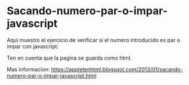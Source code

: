 # Sacando-numero-par-o-impar-javascript

Aquí muestro el ejercicio de verificar si el numero introducido es par o impar con javascript:

Ten en cuenta que la pagina se guarda como html.

Mas informacion: https://appletenhtml.blogspot.com/2013/01/sacando-numero-par-o-impar-javascript.html
